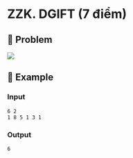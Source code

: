 # ZZK. DGIFT (7 điểm)

## 📖 Problem

![](https://espresso.codeforces.com/6adbd7b41da33d26108d8ee87c277660bc91d67d.png)


## 🧠 Example

### Input

```text
6 2
1 8 5 1 3 1
```

### Output

```text
6
```


